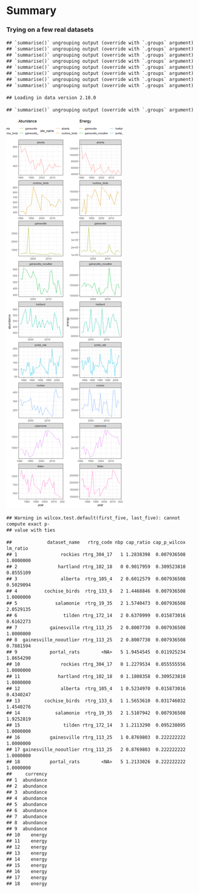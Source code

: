 Summary
================

### Trying on a few real datasets

    ## `summarise()` ungrouping output (override with `.groups` argument)
    ## `summarise()` ungrouping output (override with `.groups` argument)
    ## `summarise()` ungrouping output (override with `.groups` argument)
    ## `summarise()` ungrouping output (override with `.groups` argument)
    ## `summarise()` ungrouping output (override with `.groups` argument)
    ## `summarise()` ungrouping output (override with `.groups` argument)
    ## `summarise()` ungrouping output (override with `.groups` argument)
    ## `summarise()` ungrouping output (override with `.groups` argument)

    ## Loading in data version 2.18.0

    ## `summarise()` ungrouping output (override with `.groups` argument)

![](summary_files/figure-gfm/loading%20some%20real%20datasets-1.png)<!-- -->

    ## Warning in wilcox.test.default(first_five, last_five): cannot compute exact p-
    ## value with ties

    ##             dataset_name   rtrg_code nbp cap_ratio cap_p_wilcox  lm_ratio
    ## 1                rockies rtrg_304_17   1 1.2838398  0.007936508 1.0000000
    ## 2               hartland rtrg_102_18   0 0.9017959  0.309523810 0.8555109
    ## 3                alberta  rtrg_105_4   2 0.6012579  0.007936508 0.5029094
    ## 4          cochise_birds  rtrg_133_6   2 1.4468846  0.007936508 1.0000000
    ## 5              salamonie  rtrg_19_35   2 1.5740473  0.007936508 2.0529135
    ## 6                 tilden rtrg_172_14   2 0.6370999  0.015873016 0.6162273
    ## 7            gainesville rtrg_113_25   2 0.8007730  0.007936508 1.0000000
    ## 8  gainesville_nooutlier rtrg_113_25   2 0.8007730  0.007936508 0.7881594
    ## 9            portal_rats        <NA>   5 1.9454545  0.011925234 1.8654290
    ## 10               rockies rtrg_304_17   0 1.2279534  0.055555556 1.0000000
    ## 11              hartland rtrg_102_18   0 1.1808358  0.309523810 1.0000000
    ## 12               alberta  rtrg_105_4   1 0.5234970  0.015873016 0.4340247
    ## 13         cochise_birds  rtrg_133_6   1 1.5653610  0.031746032 1.4540276
    ## 14             salamonie  rtrg_19_35   2 1.5107942  0.007936508 1.9252819
    ## 15                tilden rtrg_172_14   3 1.2113290  0.095238095 1.0000000
    ## 16           gainesville rtrg_113_25   1 0.8769803  0.222222222 1.0000000
    ## 17 gainesville_nooutlier rtrg_113_25   2 0.8769803  0.222222222 1.0000000
    ## 18           portal_rats        <NA>   5 1.2133026  0.222222222 1.0000000
    ##     currency
    ## 1  abundance
    ## 2  abundance
    ## 3  abundance
    ## 4  abundance
    ## 5  abundance
    ## 6  abundance
    ## 7  abundance
    ## 8  abundance
    ## 9  abundance
    ## 10    energy
    ## 11    energy
    ## 12    energy
    ## 13    energy
    ## 14    energy
    ## 15    energy
    ## 16    energy
    ## 17    energy
    ## 18    energy
